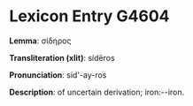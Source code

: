 # Lexicon Entry G4604

**Lemma**: σίδηρος

**Transliteration (xlit)**: sídēros

**Pronunciation**: sid'-ay-ros

**Description**:
of uncertain derivation; iron:--iron.
